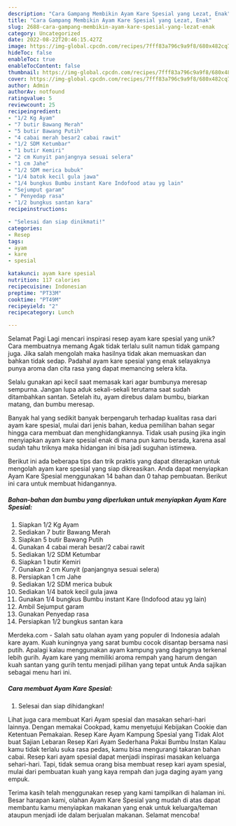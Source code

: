 ```yaml
---
description: "Cara Gampang Membikin Ayam Kare Spesial yang Lezat, Enak"
title: "Cara Gampang Membikin Ayam Kare Spesial yang Lezat, Enak"
slug: 2688-cara-gampang-membikin-ayam-kare-spesial-yang-lezat-enak
category: Uncategorized
date: 2022-08-22T20:46:15.427Z
image: https://img-global.cpcdn.com/recipes/7fff83a796c9a9f8/680x482cq70/ayam-kare-spesial-foto-resep-utama.jpg
hideToc: false
enableToc: true
enableTocContent: false
thumbnail: https://img-global.cpcdn.com/recipes/7fff83a796c9a9f8/680x482cq70/ayam-kare-spesial-foto-resep-utama.jpg
cover: https://img-global.cpcdn.com/recipes/7fff83a796c9a9f8/680x482cq70/ayam-kare-spesial-foto-resep-utama.jpg
author: Admin
authorAv: notfound
ratingvalue: 5
reviewcount: 25
recipeingredient:
- "1/2 Kg Ayam"
- "7 butir Bawang Merah"
- "5 butir Bawang Putih"
- "4 cabai merah besar2 cabai rawit"
- "1/2 SDM Ketumbar"
- "1 butir Kemiri"
- "2 cm Kunyit panjangnya sesuai selera"
- "1 cm Jahe"
- "1/2 SDM merica bubuk"
- "1/4 batok kecil gula jawa"
- "1/4 bungkus Bumbu instant Kare Indofood atau yg lain"
- "Sejumput garam"
- " Penyedap rasa"
- "1/2 bungkus santan kara"
recipeinstructions:

- "Selesai dan siap dinikmati!"
categories:
- Resep
tags:
- ayam
- kare
- spesial

katakunci: ayam kare spesial 
nutrition: 117 calories
recipecuisine: Indonesian
preptime: "PT33M"
cooktime: "PT49M"
recipeyield: "2"
recipecategory: Lunch

---
```



Selamat Pagi Lagi mencari inspirasi resep ayam kare spesial yang unik? Cara membuatnya memang Agak tidak terlalu sulit namun tidak gampang juga. Jika salah mengolah maka hasilnya tidak akan memuaskan dan bahkan tidak sedap. Padahal ayam kare spesial yang enak selayaknya punya aroma dan cita rasa yang dapat memancing selera kita.


Selalu gunakan api kecil saat memasak kari agar bumbunya meresap sempurna. Jangan lupa aduk sekali-sekali terutama saat sudah ditambahkan santan. Setelah itu, ayam direbus dalam bumbu, biarkan matang, dan bumbu meresap.

Banyak hal yang sedikit banyak berpengaruh terhadap kualitas rasa dari ayam kare spesial, mulai dari jenis bahan, kedua pemilihan bahan segar hingga cara membuat dan menghidangkannya. Tidak usah pusing jika ingin menyiapkan ayam kare spesial enak di mana pun kamu berada, karena asal sudah tahu triknya maka hidangan ini bisa jadi suguhan istimewa.


Berikut ini ada beberapa tips dan trik praktis yang dapat diterapkan untuk mengolah ayam kare spesial yang siap dikreasikan. Anda dapat menyiapkan Ayam Kare Spesial menggunakan 14 bahan dan 0 tahap pembuatan. Berikut ini cara untuk membuat hidangannya.

<!--inarticleads1-->

##### Bahan-bahan dan bumbu yang diperlukan untuk menyiapkan Ayam Kare Spesial:

1. Siapkan 1/2 Kg Ayam
1. Sediakan 7 butir Bawang Merah
1. Siapkan 5 butir Bawang Putih
1. Gunakan 4 cabai merah besar/2 cabai rawit
1. Sediakan 1/2 SDM Ketumbar
1. Siapkan 1 butir Kemiri
1. Gunakan 2 cm Kunyit (panjangnya sesuai selera)
1. Persiapkan 1 cm Jahe
1. Sediakan 1/2 SDM merica bubuk
1. Sediakan 1/4 batok kecil gula jawa
1. Gunakan 1/4 bungkus Bumbu instant Kare (Indofood atau yg lain)
1. Ambil Sejumput garam
1. Gunakan  Penyedap rasa
1. Persiapkan 1/2 bungkus santan kara


Merdeka.com - Salah satu olahan ayam yang populer di Indonesia adalah kare ayam. Kuah kuningnya yang sarat bumbu cocok disantap bersama nasi putih. Apalagi kalau menggunakan ayam kampung yang dagingnya terkenal lebih gurih. Ayam kare yang memiliki aroma rempah yang harum dengan kuah santan yang gurih tentu menjadi pilihan yang tepat untuk Anda sajikan sebagai menu hari ini. 

<!--inarticleads2-->

##### Cara membuat Ayam Kare Spesial:


1. Selesai dan siap dihidangkan!

Lihat juga cara membuat Kari Ayam spesial dan masakan sehari-hari lainnya. Dengan memakai Cookpad, kamu menyetujui Kebijakan Cookie dan Ketentuan Pemakaian. Resep Kare Ayam Kampung Spesial yang Tidak Alot buat Sajian Lebaran Resep Kari Ayam Sederhana Pakai Bumbu Instan Kalau kamu tidak terlalu suka rasa pedas, kamu bisa mengurangi takaran bahan cabai. Resep kari ayam spesial dapat menjadi inspirasi masakan keluarga sehari-hari. Tapi, tidak semua orang bisa membuat resep kari ayam spesial, mulai dari pembuatan kuah yang kaya rempah dan juga daging ayam yang empuk. 

Terima kasih telah menggunakan resep yang kami tampilkan di halaman ini. Besar harapan kami, olahan Ayam Kare Spesial yang mudah di atas dapat membantu kamu menyiapkan makanan yang enak untuk keluarga/teman ataupun menjadi ide dalam berjualan makanan. Selamat mencoba!
